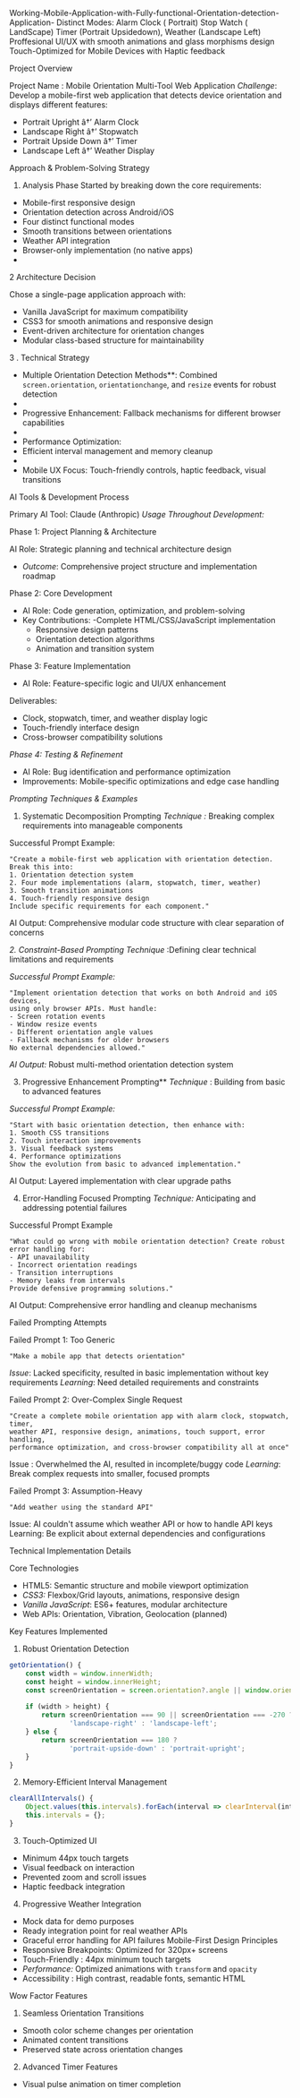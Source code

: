 Working-Mobile-Application-with-Fully-functional-Orientation-detection-Application-
Distinct Modes: Alarm Clock ( Portrait) Stop Watch ( LandScape) Timer (Portrait Upsidedown), Weather (Landscape Left) Proffesional UI/UX with smooth animations and glass morphisms design  Touch-Optimized for Mobile Devices with Haptic feedback

Project Overview

 Project Name : Mobile Orientation Multi-Tool  Web Application 
*Challenge*: Develop a mobile-first web application that detects device orientation and displays different features:
- Portrait Upright â†’ Alarm Clock
- Landscape Right â†’ Stopwatch  
- Portrait Upside Down â†’ Timer
- Landscape Left â†’ Weather Display

 Approach & Problem-Solving Strategy

 1. Analysis Phase
Started by breaking down the core requirements:
- Mobile-first responsive design
- Orientation detection across Android/iOS
- Four distinct functional modes
- Smooth transitions between orientations
- Weather API integration
- Browser-only implementation (no native apps)
- 
2 Architecture Decision

Chose a single-page application approach with:
- Vanilla JavaScript for maximum compatibility
- CSS3 for smooth animations and responsive design
- Event-driven architecture for orientation changes
- Modular class-based structure for maintainability

 3 . Technical Strategy

- Multiple Orientation Detection Methods**: Combined `screen.orientation`, `orientationchange`, and `resize` events for robust detection
- 
- Progressive Enhancement: Fallback mechanisms for different browser capabilities
- 
- Performance Optimization: 
- Efficient interval management and memory cleanup
- 
- Mobile UX Focus: Touch-friendly controls, haptic feedback, visual transitions



 AI Tools & Development Process 

Primary AI Tool: Claude (Anthropic)
*Usage Throughout Development:*

 Phase 1: Project Planning  & Architecture

AI Role: Strategic planning and technical architecture design
- *Outcome*: Comprehensive project structure and implementation roadmap

Phase 2: Core Development
- AI Role: Code generation, optimization, and problem-solving
- Key Contributions:
  -Complete HTML/CSS/JavaScript implementation
  - Responsive design patterns
  - Orientation detection algorithms
  - Animation and transition system

 Phase 3: Feature Implementation 
- AI Role: Feature-specific logic and UI/UX enhancement

 Deliverables:
  - Clock, stopwatch, timer, and weather display logic
  - Touch-friendly interface design
  - Cross-browser compatibility solutions

 *Phase 4: Testing & Refinement* 
- AI Role: Bug identification and performance optimization
- Improvements: Mobile-specific optimizations and edge case handling


 *Prompting Techniques & Examples*

1. Systematic Decomposition Prompting
 *Technique :* Breaking complex requirements into manageable components

Successful Prompt Example:
```
"Create a mobile-first web application with orientation detection. Break this into:
1. Orientation detection system
2. Four mode implementations (alarm, stopwatch, timer, weather)
3. Smooth transition animations
4. Touch-friendly responsive design
Include specific requirements for each component."
```

AI Output: Comprehensive modular code structure with clear separation of concerns

 *2. Constraint-Based Prompting* 
 *Technique* :Defining clear technical limitations and requirements

 *Successful Prompt Example:* 
```
"Implement orientation detection that works on both Android and iOS devices, 
using only browser APIs. Must handle:
- Screen rotation events
- Window resize events  
- Different orientation angle values
- Fallback mechanisms for older browsers
No external dependencies allowed."
```

 *AI Output:* Robust multi-method orientation detection system

3. Progressive Enhancement Prompting**
 *Technique* : Building from basic to advanced features

 *Successful Prompt Example:* 
```
"Start with basic orientation detection, then enhance with:
1. Smooth CSS transitions
2. Touch interaction improvements
3. Visual feedback systems
4. Performance optimizations
Show the evolution from basic to advanced implementation."
```

AI Output: Layered implementation with clear upgrade paths

4. Error-Handling Focused Prompting
 *Technique:* Anticipating and addressing potential failures

Successful Prompt Example
```
"What could go wrong with mobile orientation detection? Create robust error handling for:
- API unavailability
- Incorrect orientation readings
- Transition interruptions
- Memory leaks from intervals
Provide defensive programming solutions."
```
AI Output: Comprehensive error handling and cleanup mechanisms

 Failed Prompting Attempts

 Failed Prompt 1:
Too Generic
```
"Make a mobile app that detects orientation"
```
*Issue*: Lacked specificity, resulted in basic implementation without key requirements
*Learning*: Need detailed requirements and constraints

 Failed Prompt 2: Over-Complex Single Request
```
"Create a complete mobile orientation app with alarm clock, stopwatch, timer, 
weather API, responsive design, animations, touch support, error handling, 
performance optimization, and cross-browser compatibility all at once"
```
 Issue :  Overwhelmed the AI, resulted in incomplete/buggy code
*Learning*: Break complex requests into smaller, focused prompts

 Failed Prompt 3: Assumption-Heavy
```
"Add weather using the standard API"
```
Issue: AI couldn't assume which weather API or how to handle API keys
Learning: Be explicit about external dependencies and configurations

 Technical Implementation Details

Core Technologies
- HTML5: Semantic structure and mobile viewport optimization
- *CSS3:* Flexbox/Grid layouts, animations, responsive design
- *Vanilla JavaScript*: ES6+ features, modular architecture
- Web APIs: Orientation, Vibration, Geolocation (planned)

 Key Features Implemented

1. Robust Orientation Detection
```javascript
getOrientation() {
    const width = window.innerWidth;
    const height = window.innerHeight;
    const screenOrientation = screen.orientation?.angle || window.orientation || 0;
    
    if (width > height) {
        return screenOrientation === 90 || screenOrientation === -270 ? 
               'landscape-right' : 'landscape-left';
    } else {
        return screenOrientation === 180 ? 
               'portrait-upside-down' : 'portrait-upright';
    }
}
```

2. Memory-Efficient Interval Management
```javascript
clearAllIntervals() {
    Object.values(this.intervals).forEach(interval => clearInterval(interval));
    this.intervals = {};
}
```

3. Touch-Optimized UI

- Minimum 44px touch targets
- Visual feedback on interaction
- Prevented zoom and scroll issues
- Haptic feedback integration

4. Progressive Weather Integration
- Mock data for demo purposes
- Ready integration point for real weather APIs
- Graceful error handling for API failures
Mobile-First Design Principles
- Responsive Breakpoints: Optimized for 320px+ screens
- Touch-Friendly : 44px minimum touch targets
- *Performance:* Optimized animations with `transform` and `opacity`
- Accessibility :  High contrast, readable fonts, semantic HTML


 Wow Factor Features

1. Seamless Orientation Transitions
- Smooth color scheme changes per orientation
- Animated content transitions
- Preserved state across orientation changes

2. Advanced Timer Features
- Visual pulse animation on timer completion
